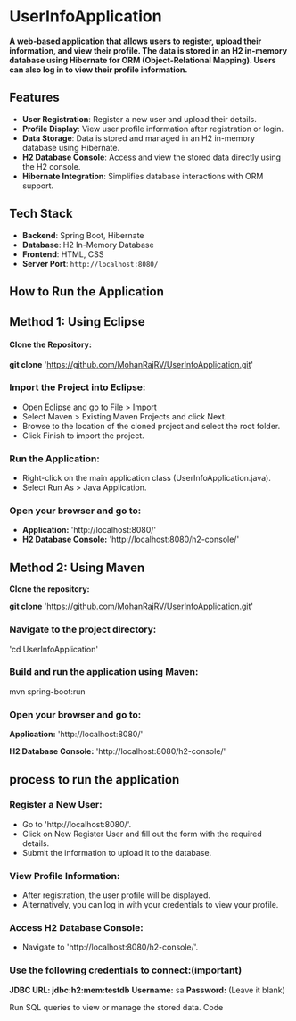 # **UserInfoApplication**
**A web-based application that allows users to register, upload their information, and view their profile. The data is stored in an H2 in-memory database using Hibernate for ORM (Object-Relational Mapping). Users can also log in to view their profile information.**

## **Features**

- **User Registration**: Register a new user and upload their details.
- **Profile Display**: View user profile information after registration or login.
- **Data Storage**: Data is stored and managed in an H2 in-memory database using Hibernate.
- **H2 Database Console**: Access and view the stored data directly using the H2 console.
- **Hibernate Integration**: Simplifies database interactions with ORM support.

## **Tech Stack**

- **Backend**: Spring Boot, Hibernate
- **Database**: H2 In-Memory Database
- **Frontend**: HTML, CSS
- **Server Port**: `http://localhost:8080/`

## **How to Run the Application**

## **Method 1: Using Eclipse**

#### **Clone the Repository:**

**git clone** 'https://github.com/MohanRajRV/UserInfoApplication.git'
### Import the Project into Eclipse:

- Open Eclipse and go to File > Import
- Select Maven > Existing Maven Projects and click Next.
- Browse to the location of the cloned project and select the root folder.
- Click Finish to import the project.

### Run the Application:

- Right-click on the main application class (UserInfoApplication.java).
- Select Run As > Java Application.

### Open your browser and go to:

- **Application:** 'http://localhost:8080/'
-  **H2 Database Console:** 'http://localhost:8080/h2-console/'

## Method 2: Using Maven
**Clone the repository:**


**git clone** 'https://github.com/MohanRajRV/UserInfoApplication.git'

### Navigate to the project directory:
'cd UserInfoApplication'

### Build and run the application using Maven:
 mvn spring-boot:run

### Open your browser and go to:

**Application:** 'http://localhost:8080/'

**H2 Database Console:** 'http://localhost:8080/h2-console/'

## process to run the application
### Register a New User:
- Go to 'http://localhost:8080/'.
- Click on New Register User and fill out the form with the required details.
- Submit the information to upload it to the database.

### View Profile Information:

- After registration, the user profile will be displayed.
- Alternatively, you can log in with your credentials to view your profile.

### Access H2 Database Console:

- Navigate to 'http://localhost:8080/h2-console/'.

### Use the following credentials to connect:(important)

  **JDBC URL: jdbc:h2:mem:testdb**
  **Username:** sa
  **Password:** (Leave it blank)

Run SQL queries to view or manage the stored data.
Code


  
